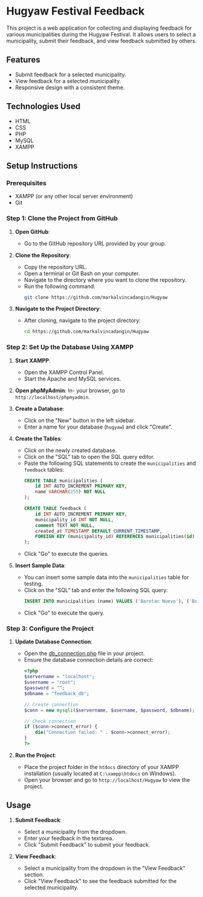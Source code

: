 # Hugyaw Festival Feedback

This project is a web application for collecting and displaying feedback for various municipalities during the Hugyaw Festival. It allows users to select a municipality, submit their feedback, and view feedback submitted by others.

## Features

- Submit feedback for a selected municipality.
- View feedback for a selected municipality.
- Responsive design with a consistent theme.

## Technologies Used

- HTML
- CSS
- PHP
- MySQL
- XAMPP

## Setup Instructions

### Prerequisites

- XAMPP (or any other local server environment)
- Git

### Step 1: Clone the Project from GitHub

1. **Open GitHub**:
   - Go to the GitHub repository URL provided by your group.

2. **Clone the Repository**:
   - Copy the repository URL.
   - Open a terminal or Git Bash on your computer.
   - Navigate to the directory where you want to clone the repository.
   - Run the following command:
     ```sh
     git clone https://github.com/markalvincadangin/Hugyaw
     ```

3. **Navigate to the Project Directory**:
   - After cloning, navigate to the project directory:
     ```sh
     cd https://github.com/markalvincadangin/Hugyaw
     ```

### Step 2: Set Up the Database Using XAMPP

1. **Start XAMPP**:
   - Open the XAMPP Control Panel.
   - Start the Apache and MySQL services.

2. **Open phpMyAdmin**:
    In- your browser, go to `http://localhost/phpmyadmin`.

3. **Create a Database**:
   - Click on the "New" button in the left sidebar.
   - Enter a name for your database (`hugyaw`) and click "Create".

4. **Create the Tables**:
   - Click on the newly created database.
   - Click on the "SQL" tab to open the SQL query editor.
   - Paste the following SQL statements to create the `municipalities` and `feedback` tables:
     ```sql
     CREATE TABLE municipalities (
         id INT AUTO_INCREMENT PRIMARY KEY,
         name VARCHAR(255) NOT NULL
     );

     CREATE TABLE feedback (
         id INT AUTO_INCREMENT PRIMARY KEY,
         municipality_id INT NOT NULL,
         comment TEXT NOT NULL,
         created_at TIMESTAMP DEFAULT CURRENT_TIMESTAMP,
         FOREIGN KEY (municipality_id) REFERENCES municipalities(id)
     );
     ```
   - Click "Go" to execute the queries.

5. **Insert Sample Data**:
   - You can insert some sample data into the `municipalities` table for testing.
   - Click on the "SQL" tab and enter the following SQL query:
     ```sql
     INSERT INTO municipalities (name) VALUES ('Barotac Nuevo'), ('Barotac Viejo'), ('Cabatuan'), ('Leon');
     ```
   - Click "Go" to execute the query.

### Step 3: Configure the Project

1. **Update Database Connection**:
   - Open the [db_connection.php](http://_vscodecontentref_/0) file in your project.
   - Ensure the database connection details are correct:
     ```php
     <?php
     $servername = "localhost";
     $username = "root";
     $password = "";
     $dbname = "feedback_db";

     // Create connection
     $conn = new mysqli($servername, $username, $password, $dbname);

     // Check connection
     if ($conn->connect_error) {
         die("Connection failed: " . $conn->connect_error);
     }
     ?>
     ```

2. **Run the Project**:
   - Place the project folder in the `htdocs` directory of your XAMPP installation (usually located at `C:\xampp\htdocs` on Windows).
   - Open your browser and go to `http://localhost/Hugyaw` to view the project.

## Usage

1. **Submit Feedback**:
   - Select a municipality from the dropdown.
   - Enter your feedback in the textarea.
   - Click "Submit Feedback" to submit your feedback.

2. **View Feedback**:
   - Select a municipality from the dropdown in the "View Feedback" section.
   - Click "View Feedback" to see the feedback submitted for the selected municipality.